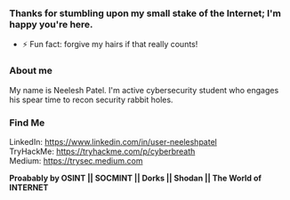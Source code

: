 ###  Thanks for stumbling upon my small stake of the Internet; I'm happy you're here.
- ⚡ Fun fact: forgive my hairs if that really counts!

### About me

My name is Neelesh Patel. I'm active cybersecurity student who engages his spear time to recon security rabbit holes.

### Find Me

   LinkedIn: https://www.linkedin.com/in/user-neeleshpatel <br>
   TryHackMe: https://tryhackme.com/p/cyberbreath <br>
   Medium: https://trysec.medium.com <br>
   
   **Proabably by OSINT || SOCMINT || Dorks || Shodan || The World of INTERNET**
    


